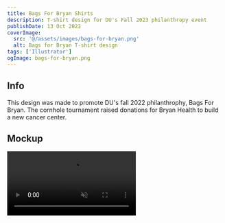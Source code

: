 ```yaml
---
title: Bags For Bryan Shirts
description: T-shirt design for DU's Fall 2023 philanthropy event
publishDate: 13 Oct 2022
coverImage:
  src: '@/assets/images/bags-for-bryan.png'
  alt: Bags for Bryan T-shirt design
tags: ['Illustrator']
ogImage: bags-for-bryan.png
---
```


## Info

This design was made to promote DU's fall 2022 philanthrophy, Bags For Bryan. The cornhole tournament raised donations for Bryan Health to build a new cancer center.

## Mockup

<div class="w-full">
<video id="mockup" class="mx-auto" autoplay loop muted playsinline>
  <source src="https://content.mikepayne.me/file/payne-portfolio/bags.mp4" type="video/mp4" />
  Your browser does not support the video tag.
</video>
</div>
